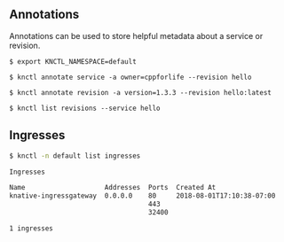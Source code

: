 ## Annotations

Annotations can be used to store helpful metadata about a service or revision.

```
$ export KNCTL_NAMESPACE=default

$ knctl annotate service -a owner=cppforlife --revision hello

$ knctl annotate revision -a version=1.3.3 --revision hello:latest

$ knctl list revisions --service hello
```

## Ingresses

```bash
$ knctl -n default list ingresses

Ingresses

Name                    Addresses  Ports  Created At
knative-ingressgateway  0.0.0.0    80     2018-08-01T17:10:38-07:00
                                   443
                                   32400

1 ingresses
```
